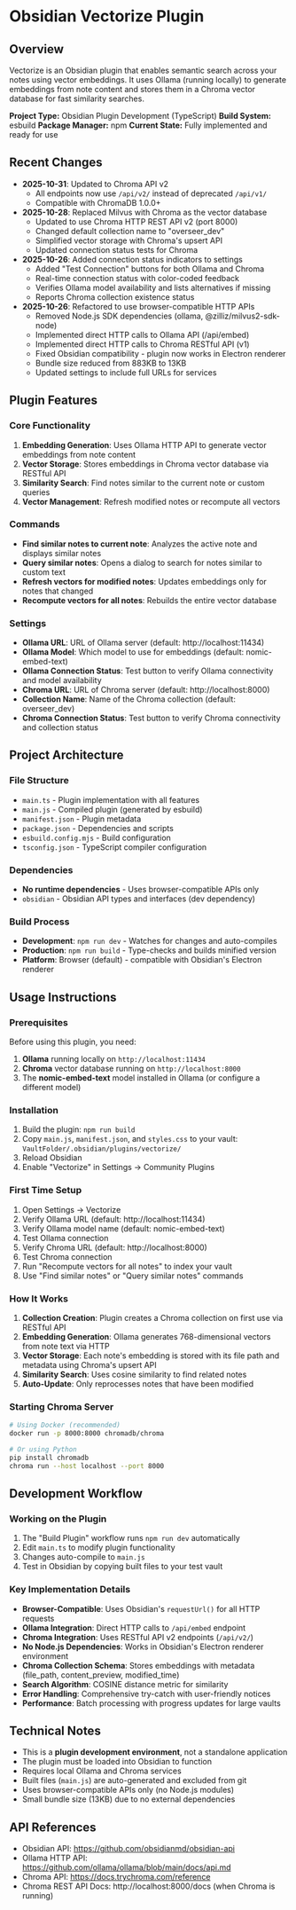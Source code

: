 # Obsidian Vectorize Plugin

## Overview
Vectorize is an Obsidian plugin that enables semantic search across your notes using vector embeddings. It uses Ollama (running locally) to generate embeddings from note content and stores them in a Chroma vector database for fast similarity searches.

**Project Type:** Obsidian Plugin Development (TypeScript)
**Build System:** esbuild
**Package Manager:** npm
**Current State:** Fully implemented and ready for use

## Recent Changes
- **2025-10-31**: Updated to Chroma API v2
  - All endpoints now use `/api/v2/` instead of deprecated `/api/v1/`
  - Compatible with ChromaDB 1.0.0+
- **2025-10-28**: Replaced Milvus with Chroma as the vector database
  - Updated to use Chroma HTTP REST API v2 (port 8000)
  - Changed default collection name to "overseer_dev"
  - Simplified vector storage with Chroma's upsert API
  - Updated connection status tests for Chroma
- **2025-10-26**: Added connection status indicators to settings
  - Added "Test Connection" buttons for both Ollama and Chroma
  - Real-time connection status with color-coded feedback
  - Verifies Ollama model availability and lists alternatives if missing
  - Reports Chroma collection existence status
- **2025-10-26**: Refactored to use browser-compatible HTTP APIs
  - Removed Node.js SDK dependencies (ollama, @zilliz/milvus2-sdk-node)
  - Implemented direct HTTP calls to Ollama API (/api/embed)
  - Implemented direct HTTP calls to Chroma RESTful API (v1)
  - Fixed Obsidian compatibility - plugin now works in Electron renderer
  - Bundle size reduced from 883KB to 13KB
  - Updated settings to include full URLs for services

## Plugin Features

### Core Functionality
1. **Embedding Generation**: Uses Ollama HTTP API to generate vector embeddings from note content
2. **Vector Storage**: Stores embeddings in Chroma vector database via RESTful API
3. **Similarity Search**: Find notes similar to the current note or custom queries
4. **Vector Management**: Refresh modified notes or recompute all vectors

### Commands
- **Find similar notes to current note**: Analyzes the active note and displays similar notes
- **Query similar notes**: Opens a dialog to search for notes similar to custom text
- **Refresh vectors for modified notes**: Updates embeddings only for notes that changed
- **Recompute vectors for all notes**: Rebuilds the entire vector database

### Settings
- **Ollama URL**: URL of Ollama server (default: http://localhost:11434)
- **Ollama Model**: Which model to use for embeddings (default: nomic-embed-text)
- **Ollama Connection Status**: Test button to verify Ollama connectivity and model availability
- **Chroma URL**: URL of Chroma server (default: http://localhost:8000)
- **Collection Name**: Name of the Chroma collection (default: overseer_dev)
- **Chroma Connection Status**: Test button to verify Chroma connectivity and collection status

## Project Architecture

### File Structure
- `main.ts` - Plugin implementation with all features
- `main.js` - Compiled plugin (generated by esbuild)
- `manifest.json` - Plugin metadata
- `package.json` - Dependencies and scripts
- `esbuild.config.mjs` - Build configuration
- `tsconfig.json` - TypeScript compiler configuration

### Dependencies
- **No runtime dependencies** - Uses browser-compatible APIs only
- `obsidian` - Obsidian API types and interfaces (dev dependency)

### Build Process
- **Development**: `npm run dev` - Watches for changes and auto-compiles
- **Production**: `npm run build` - Type-checks and builds minified version
- **Platform**: Browser (default) - compatible with Obsidian's Electron renderer

## Usage Instructions

### Prerequisites
Before using this plugin, you need:
1. **Ollama** running locally on `http://localhost:11434`
2. **Chroma** vector database running on `http://localhost:8000`
3. The **nomic-embed-text** model installed in Ollama (or configure a different model)

### Installation
1. Build the plugin: `npm run build`
2. Copy `main.js`, `manifest.json`, and `styles.css` to your vault:
   `VaultFolder/.obsidian/plugins/vectorize/`
3. Reload Obsidian
4. Enable "Vectorize" in Settings → Community Plugins

### First Time Setup
1. Open Settings → Vectorize
2. Verify Ollama URL (default: http://localhost:11434)
3. Verify Ollama model name (default: nomic-embed-text)
4. Test Ollama connection
5. Verify Chroma URL (default: http://localhost:8000)
6. Test Chroma connection
7. Run "Recompute vectors for all notes" to index your vault
8. Use "Find similar notes" or "Query similar notes" commands

### How It Works
1. **Collection Creation**: Plugin creates a Chroma collection on first use via RESTful API
2. **Embedding Generation**: Ollama generates 768-dimensional vectors from note text via HTTP
3. **Vector Storage**: Each note's embedding is stored with its file path and metadata using Chroma's upsert API
4. **Similarity Search**: Uses cosine similarity to find related notes
5. **Auto-Update**: Only reprocesses notes that have been modified

### Starting Chroma Server
```bash
# Using Docker (recommended)
docker run -p 8000:8000 chromadb/chroma

# Or using Python
pip install chromadb
chroma run --host localhost --port 8000
```

## Development Workflow

### Working on the Plugin
1. The "Build Plugin" workflow runs `npm run dev` automatically
2. Edit `main.ts` to modify plugin functionality
3. Changes auto-compile to `main.js`
4. Test in Obsidian by copying built files to your test vault

### Key Implementation Details
- **Browser-Compatible**: Uses Obsidian's `requestUrl()` for all HTTP requests
- **Ollama Integration**: Direct HTTP calls to `/api/embed` endpoint
- **Chroma Integration**: Uses RESTful API v2 endpoints (`/api/v2/`)
- **No Node.js Dependencies**: Works in Obsidian's Electron renderer environment
- **Chroma Collection Schema**: Stores embeddings with metadata (file_path, content_preview, modified_time)
- **Search Algorithm**: COSINE distance metric for similarity
- **Error Handling**: Comprehensive try-catch with user-friendly notices
- **Performance**: Batch processing with progress updates for large vaults

## Technical Notes
- This is a **plugin development environment**, not a standalone application
- The plugin must be loaded into Obsidian to function
- Requires local Ollama and Chroma services
- Built files (`main.js`) are auto-generated and excluded from git
- Uses browser-compatible APIs only (no Node.js modules)
- Small bundle size (13KB) due to no external dependencies

## API References
- Obsidian API: https://github.com/obsidianmd/obsidian-api
- Ollama HTTP API: https://github.com/ollama/ollama/blob/main/docs/api.md
- Chroma API: https://docs.trychroma.com/reference
- Chroma REST API Docs: http://localhost:8000/docs (when Chroma is running)
